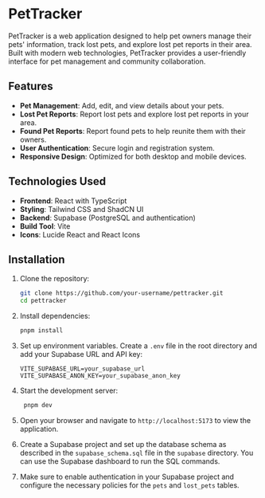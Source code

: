 # PetTracker

PetTracker is a web application designed to help pet owners manage their pets' information, track lost pets, and explore lost pet reports in their area. Built with modern web technologies, PetTracker provides a user-friendly interface for pet management and community collaboration.

## Features

- **Pet Management**: Add, edit, and view details about your pets.
- **Lost Pet Reports**: Report lost pets and explore lost pet reports in your area.
- **Found Pet Reports**: Report found pets to help reunite them with their owners.
- **User Authentication**: Secure login and registration system.
- **Responsive Design**: Optimized for both desktop and mobile devices.

## Technologies Used

- **Frontend**: React with TypeScript 
- **Styling**: Tailwind CSS and ShadCN UI
- **Backend**: Supabase (PostgreSQL and authentication)
- **Build Tool**: Vite
- **Icons**: Lucide React and React Icons

## Installation

1. Clone the repository:
   ```bash
   git clone https://github.com/your-username/pettracker.git
   cd pettracker

2. Install dependencies:
   ```bash
   pnpm install
   ```

3. Set up environment variables. Create a `.env` file in the root directory and add your Supabase URL and API key:
   ```env
   VITE_SUPABASE_URL=your_supabase_url
   VITE_SUPABASE_ANON_KEY=your_supabase_anon_key
   ```

4. Start the development server:
   ```bash
    pnpm dev
    ```
5. Open your browser and navigate to `http://localhost:5173` to view the application.
6. Create a Supabase project and set up the database schema as described in the `supabase_schema.sql` file in the `supabase` directory. You can use the Supabase dashboard to run the SQL commands.
7. Make sure to enable authentication in your Supabase project and configure the necessary policies for the `pets` and `lost_pets` tables.


